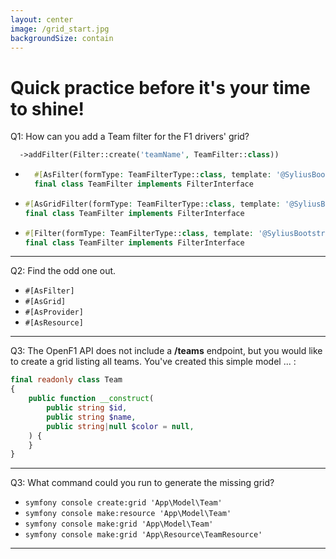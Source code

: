 ```yaml
---
layout: center
image: /grid_start.jpg
backgroundSize: contain
---
```


# Quick practice before it's your time to shine!
Q1: How can you add a Team filter for the F1 drivers' grid?

```php
  ->addFilter(Filter::create('teamName', TeamFilter::class)) 
```

<v-clicks>

* ```php
    #[AsFilter(formType: TeamFilterType::class, template: '@SyliusBootstrapAdminUi/shared/grid/filter/select.html.twig',)]
    final class TeamFilter implements FilterInterface
* ```php
  #[AsGridFilter(formType: TeamFilterType::class, template: '@SyliusBootstrapAdminUi/shared/grid/filter/select.html.twig',)]
  final class TeamFilter implements FilterInterface
* ```php
  #[Filter(formType: TeamFilterType::class, template: '@SyliusBootstrapAdminUi/shared/grid/filter/select.html.twig',)]
  final class TeamFilter implements FilterInterface

  
</v-clicks>


<!--
    Answers 2 and 3 are correct
-->

---

Q2: Find the odd one out.

<v-clicks>

* ```#[AsFilter] ```
* ```#[AsGrid]```
* <span v-mark="{ at: 5, color: 'red', type: 'circle' }">```#[AsProvider]```</span>
* ```#[AsResource]```

  
</v-clicks>

---

Q3: The OpenF1 API does not include a **/teams** endpoint, but you would like to create a grid listing all teams.
You've created this simple model ... : 

```php
final readonly class Team
{
    public function __construct(
        public string $id,
        public string $name,
        public string|null $color = null,
    ) {
    }
}
```

---

Q3: What command could you run to generate the missing grid?

<v-clicks>

* ```symfony console create:grid 'App\Model\Team'```
* ```symfony console make:resource 'App\Model\Team'```
* <span v-mark="{ at: 5, color: 'red', type: 'circle' }">```symfony console make:grid 'App\Model\Team'```</span>
* ```symfony console make:grid 'App\Resource\TeamResource'```

</v-clicks>

<!--
    Although technically, we still need to add a TeamResource to generate routing  
```php

#[AsResource(
    section: 'admin',
    templatesDir: '@SyliusAdminUi/crud',
    routePrefix: '/admin',
    operations: [
        new Index(grid: TeamGrid::class),
    ],
)]
final readonly class TeamResource implements ResourceInterface
{
    public function __construct(
        public string $id,
        public string $name,
        public string|null $color = null,
    ) {
    }

    public function getId(): string
    {
        return $this->name;
    }
}
```
-->
---

